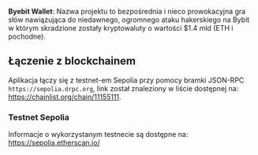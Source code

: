 **Byebit Wallet**: Nazwa projektu to bezpośrednia i nieco prowokacyjna gra słów nawiązująca do 
niedawnego, ogromnego ataku hakerskiego na Bybit w którym skradzione zostały kryptowaluty o 
wartości $1.4 mld (ETH i pochodne).


## Łączenie z blockchainem
Aplikacja łączy się z testnet-em Sepolia przy pomocy bramki JSON-RPC `https://sepolia.drpc.org`, 
link został znaleziony w liście dostępnej na: https://chainlist.org/chain/11155111.

### Testnet Sepolia
Informacje o wykorzystanym testnecie są dostępne na: https://sepolia.etherscan.io/